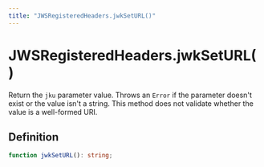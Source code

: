 ```yaml
---
title: "JWSRegisteredHeaders.jwkSetURL()"
---
```


# JWSRegisteredHeaders.jwkSetURL()

Return the `jku` parameter value. Throws an `Error` if the parameter doesn't exist or the value isn't a string. This method does not validate whether the value is a well-formed URI.

## Definition

```ts
function jwkSetURL(): string;
```
